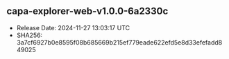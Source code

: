## capa-explorer-web-v1.0.0-6a2330c
- Release Date: 2024-11-27 13:03:17 UTC
- SHA256: 3a7cf6927b0e8595f08b685669b215ef779eade622efd5e8d33efefadd849025

